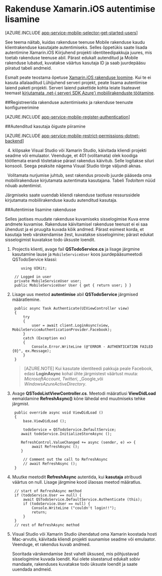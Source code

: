 <properties
    pageTitle="Alustamine Xamarin iOS-i mobiilirakenduste autentimine"
    description="Saate teada, kuidas kasutada mobiilirakenduste Xamarin iOS-i rakenduse kaudu identiteedipakkujad, sh AAD, Google, Facebooki, Twitteri ja Microsoft kasutajate autentimiseks."
    services="app-service\mobile"
    documentationCenter="xamarin"
    authors="adrianhall"
    manager="dwrede"
    editor=""/>

<tags
    ms.service="app-service-mobile"
    ms.workload="na"
    ms.tgt_pltfrm="mobile-xamarin-ios"
    ms.devlang="dotnet"
    ms.topic="article"
    ms.date="10/01/2016"
    ms.author="adrianha"/>

# <a name="add-authentication-to-your-xamarinios-app"></a>Rakenduse Xamarin.iOS autentimise lisamine

[AZURE.INCLUDE [app-service-mobile-selector-get-started-users](../../includes/app-service-mobile-selector-get-started-users.md)]

See teema näitab, kuidas rakenduse teenuse Mobile rakenduse kaudu klientrakenduse kasutajate autentimiseks. Selles õppetükis saate lisada autentimine Xamarin.iOS Kiirjuhend projekti identiteedipakkuja juures, mis toetab rakenduse teenuse abil. Pärast edukalt autenditud ja Mobile rakenduse lubatud, kuvatakse väärtus kasutaja ID ja saab juurdepääsu piiratud tabeli andmeid.

Esmalt peate teostama õpetuse [Xamarin.iOS rakenduse loomine]. Kui te ei kasuta allalaaditud Lühijuhend serveri projekt, peate lisama autentimise laiend paketi projekti. Serveri laiend pakettide kohta leiate lisateavet teemast [kirjutamata .net-i serveri SDK Azure'i mobiilirakenduste töötamine](app-service-mobile-dotnet-backend-how-to-use-server-sdk.md).

##<a name="register-your-app-for-authentication-and-configure-app-services"></a>Registreerida rakenduse autentimiseks ja rakenduse teenuste konfigureerimine

[AZURE.INCLUDE [app-service-mobile-register-authentication](../../includes/app-service-mobile-register-authentication.md)]

##<a name="restrict-permissions-to-authenticated-users"></a>Autenditud kasutaja õiguste piiramine

[AZURE.INCLUDE [app-service-mobile-restrict-permissions-dotnet-backend](../../includes/app-service-mobile-restrict-permissions-dotnet-backend.md)]

&nbsp;&nbsp;4. klõpsake Visual Studio või Xamarin Studio, käivitada kliendi projekti seadme või emulaator. Veenduge, et 401 (volitamata) olek koodiga töötlemata erandi tõstetakse pärast rakendus käivitub. Selle logitakse siluri konsooli. Seega peaksite nägema Visual Studio tõrge väljundi aknas.

&nbsp;&nbsp;Volitamata nurjumise juhtub, sest rakendus proovib juurde pääseda oma mobiilirakenduse kirjutamata autentimata kasutajana. Tabeli *TodoItem* nüüd nõuab autentimist.

Järgmiseks saate uuendab kliendi rakenduse taotluse ressurssidele kirjutamata mobiilirakenduse kaudu autenditud kasutaja.

##<a name="add-authentication-to-the-app"></a>Autentimise lisamine rakendusse

Selles jaotises muudate rakenduse kuvamiseks sisselogimise Kuva enne andmete kuvamise. Rakenduse käivitamisel rakenduse teenust ei ei saa ühendust ja ei pruugita kuvada kõik andmed. Pärast esimest korda, et kasutaja teeb värskendamise žest, kuvatakse sisselogimine; pärast edukat sisselogimist kuvatakse todo üksuste loendit.

1. Projectis klienti, avage fail **QSTodoService.cs** ja lisage järgmine kasutamine lause ja `MobileServiceUser` koos juurdepääsumeetodi QSTodoService klassi:

    ```
        using UIKit;
    ```

        // Logged in user
        private MobileServiceUser user;
        public MobileServiceUser User { get { return user; } }

2. Lisage uus meetod **autentimise** abil **QSTodoService** järgmised määratlemine.


        public async Task Authenticate(UIViewController view)
        {
            try
            {
                user = await client.LoginAsync(view, MobileServiceAuthenticationProvider.Facebook);
            }
            catch (Exception ex)
            {
                Console.Error.WriteLine (@"ERROR - AUTHENTICATION FAILED {0}", ex.Message);
            }
        }

    >[AZURE.NOTE] Kui kasutate identiteedi pakkuja peale Facebook, edasi **LoginAsync** kohal ühte järgmistest väärtust muuta: _MicrosoftAccount_, _Twitteri_, _Google_või _WindowsAzureActiveDirectory_.

3. Avage **QSTodoListViewController.cs**. Meetodi määratlusi **ViewDidLoad** eemaldamine **RefreshAsync()** kõne lähedal end muutmiseks tehke järgmist.

        public override async void ViewDidLoad ()
        {
            base.ViewDidLoad ();

            todoService = QSTodoService.DefaultService;
           await todoService.InitializeStoreAsync ();

           RefreshControl.ValueChanged += async (sender, e) => {
                await RefreshAsync ();
           }

            // Comment out the call to RefreshAsync
            // await RefreshAsync ();
        }


4. Muutke meetodit **RefreshAsync** autentida, kui **kasutaja** atribuudi väärtus on null. Lisage järgmine kood ülaosas meetod määratlus.

        // start of RefreshAsync method
        if (todoService.User == null) {
            await QSTodoService.DefaultService.Authenticate (this);
            if (todoService.User == null) {
                Console.WriteLine ("couldn't login!!");
                return;
            }
        }
        // rest of RefreshAsync method

5. Visual Studio või Xamarin Studio ühendatud oma Xamarin koostada hosti Mac-arvutis, käivitada kliendi projekti suunamise seadme või emulaator. Veenduge, et rakendus kuvab andmed.

    Sooritada värskendamise žest vahelt üksused, mis põhjustavad sisselogimine kuvada loendit. Kui olete sisestanud edukalt sobiv mandaate, rakenduses kuvatakse todo üksuste loendit ja saate uuendada andmeid.


<!-- URLs. -->
[Submit an app page]: http://go.microsoft.com/fwlink/p/?LinkID=266582
[My Applications]: http://go.microsoft.com/fwlink/p/?LinkId=262039
[Xamarin.iOS rakenduse loomine]: app-service-mobile-xamarin-ios-get-started.md
